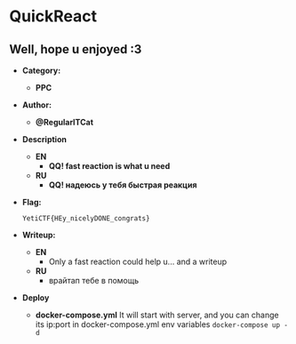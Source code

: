 # QuickReact

## Well, hope u enjoyed :3

+ **Category:**
  + **PPC**

+ **Author:**
  + **@RegularITCat**

+ **Description**
  + **EN**
    + **QQ! fast reaction is what u need**
  + **RU**
    + **QQ! надеюсь у тебя быстрая реакция**

+ **Flag:**

    ```YetiCTF{HEy_nicelyDONE_congrats}```
    
+ **Writeup:**
  + **EN**
    + Only a fast reaction could help u... and a writeup
  + **RU**
    + врайтап тебе в помощь

+ **Deploy**
  + **docker-compose.yml**
    It will start with server, and you can change its ip:port in docker-compose.yml env variables
    ```docker-compose up -d```
